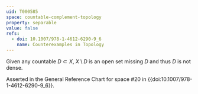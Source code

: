 ```yaml
---
uid: T000585
space: countable-complement-topology
property: separable
value: false
refs:
  - doi: 10.1007/978-1-4612-6290-9_6
    name: Counterexamples in Topology
---
```

Given any countable $D \subset X$, $X \setminus D$ is an open set missing $D$ and thus $D$ is not dense.

Asserted in the General Reference Chart for space #20 in
{{doi:10.1007/978-1-4612-6290-9_6}}.
